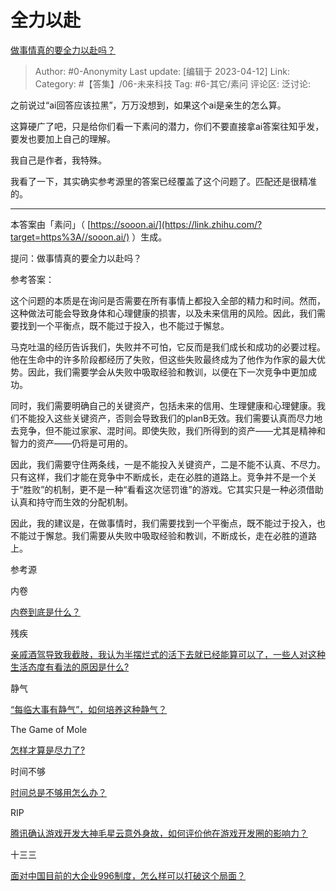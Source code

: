 # 全力以赴
[做事情真的要全力以赴吗？](https://www.zhihu.com/question/29374171/answer/2979475976)

> Author: #0-Anonymity
> Last update: [编辑于 2023-04-12]
> Link:
> Category: #【答集】/06-未来科技
> Tag: #6-其它/素问
> 评论区:
> 泛讨论:

之前说过“ai回答应该拉黑”，万万没想到，如果这个ai是亲生的怎么算。

这算硬广了吧，只是给你们看一下素问的潜力，你们不要直接拿ai答案往知乎发，要发也要加上自己的理解。

我自己是作者，我特殊。

我看了一下，其实确实参考源里的答案已经覆盖了这个问题了。匹配还是很精准的。

---

本答案由「素问」（ [https://sooon.ai/](https://link.zhihu.com/?target=https%3A//sooon.ai/) ）生成。

提问：做事情真的要全力以赴吗？

参考答案：

这个问题的本质是在询问是否需要在所有事情上都投入全部的精力和时间。然而，这种做法可能会导致身体和心理健康的损害，以及未来信用的风险。因此，我们需要找到一个平衡点，既不能过于投入，也不能过于懈怠。

马克吐温的经历告诉我们，失败并不可怕，它反而是我们成长和成功的必要过程。他在生命中的许多阶段都经历了失败，但这些失败最终成为了他作为作家的最大优势。因此，我们需要学会从失败中吸取经验和教训，以便在下一次竞争中更加成功。

同时，我们需要明确自己的关键资产，包括未来的信用、生理健康和心理健康。我们不能投入这些关键资产，否则会导致我们的planB无效。我们需要认真而尽力地去竞争，但不能过家家、混时间。即使失败，我们所得到的资产——尤其是精神和智力的资产——仍将是可用的。

因此，我们需要守住两条线，一是不能投入关键资产，二是不能不认真、不尽力。只有这样，我们才能在竞争中不断成长，走在必胜的道路上。竞争并不是一个关于“胜败”的机制，更不是一种“看看这次惩罚谁”的游戏。它其实只是一种必须借助认真和持守而生效的分配机制。

因此，我的建议是，在做事情时，我们需要找到一个平衡点，既不能过于投入，也不能过于懈怠。我们需要从失败中吸取经验和教训，不断成长，走在必胜的道路上。

参考源

内卷

[内卷到底是什么？](https://www.zhihu.com/question/423255035/answer/1852510707)

残疾

[亲戚酒驾导致我截肢，我认为半摆烂式的活下去就已经能算可以了，一些人对这种生活态度有看法的原因是什么?](https://www.zhihu.com/question/568209621/answer/2781929767)

静气

[“每临大事有静气”，如何培养这种静气？](https://www.zhihu.com/question/340138252/answer/2041908825)

The Game of Mole

[怎样才算是尽力了?](https://www.zhihu.com/question/22510326/answer/2763399645)

时间不够

[时间总是不够用怎么办？](https://www.zhihu.com/question/430513997/answer/1591066367)

RIP

[腾讯确认游戏开发大神毛星云意外身故，如何评价他在游戏开发圈的影响力？](https://www.zhihu.com/question/506002000/answer/2271281381)

十三三

[面对中国目前的大企业996制度，怎么样可以打破这个局面？](https://www.zhihu.com/question/443196572/answer/2833386622)
